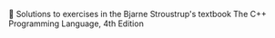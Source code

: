 📝 Solutions to exercises in the Bjarne Stroustrup's textbook The C++ Programming Language, 4th Edition
